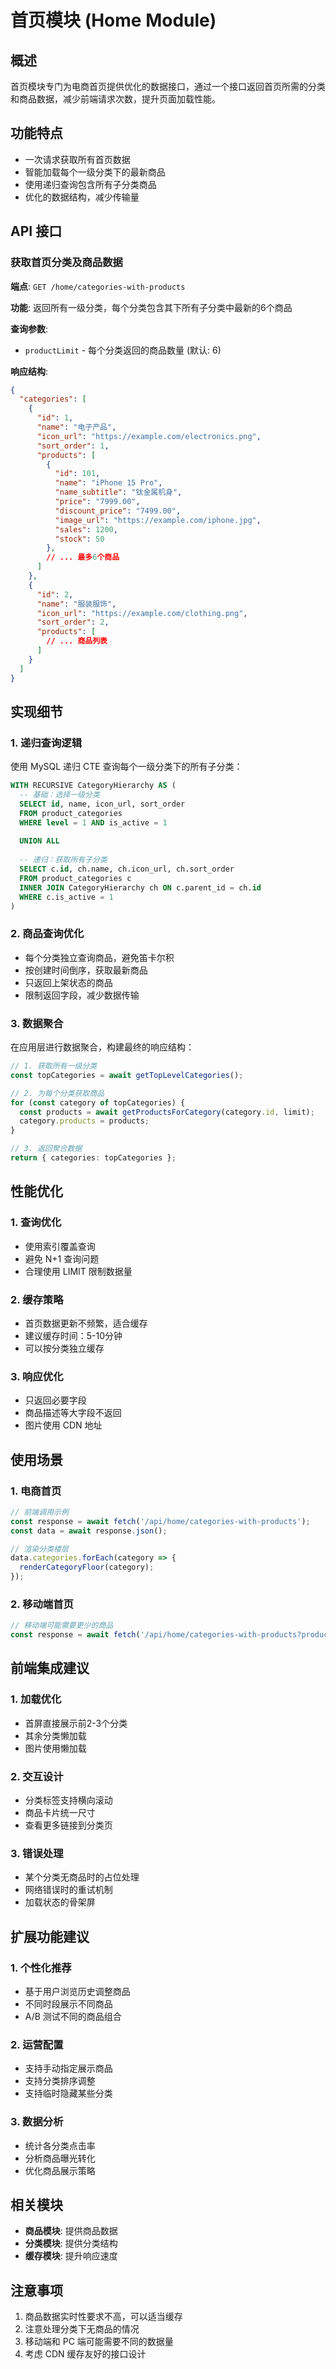 # 首页模块 (Home Module)

## 概述

首页模块专门为电商首页提供优化的数据接口，通过一个接口返回首页所需的分类和商品数据，减少前端请求次数，提升页面加载性能。

## 功能特点

- 一次请求获取所有首页数据
- 智能加载每个一级分类下的最新商品
- 使用递归查询包含所有子分类商品
- 优化的数据结构，减少传输量

## API 接口

### 获取首页分类及商品数据

**端点**: `GET /home/categories-with-products`

**功能**: 返回所有一级分类，每个分类包含其下所有子分类中最新的6个商品

**查询参数**:
- `productLimit` - 每个分类返回的商品数量 (默认: 6)

**响应结构**:
```json
{
  "categories": [
    {
      "id": 1,
      "name": "电子产品",
      "icon_url": "https://example.com/electronics.png",
      "sort_order": 1,
      "products": [
        {
          "id": 101,
          "name": "iPhone 15 Pro",
          "name_subtitle": "钛金属机身",
          "price": "7999.00",
          "discount_price": "7499.00",
          "image_url": "https://example.com/iphone.jpg",
          "sales": 1200,
          "stock": 50
        },
        // ... 最多6个商品
      ]
    },
    {
      "id": 2,
      "name": "服装服饰",
      "icon_url": "https://example.com/clothing.png", 
      "sort_order": 2,
      "products": [
        // ... 商品列表
      ]
    }
  ]
}
```

## 实现细节

### 1. 递归查询逻辑

使用 MySQL 递归 CTE 查询每个一级分类下的所有子分类：

```sql
WITH RECURSIVE CategoryHierarchy AS (
  -- 基础：选择一级分类
  SELECT id, name, icon_url, sort_order
  FROM product_categories
  WHERE level = 1 AND is_active = 1
  
  UNION ALL
  
  -- 递归：获取所有子分类
  SELECT c.id, ch.name, ch.icon_url, ch.sort_order
  FROM product_categories c
  INNER JOIN CategoryHierarchy ch ON c.parent_id = ch.id
  WHERE c.is_active = 1
)
```

### 2. 商品查询优化

- 每个分类独立查询商品，避免笛卡尔积
- 按创建时间倒序，获取最新商品
- 只返回上架状态的商品
- 限制返回字段，减少数据传输

### 3. 数据聚合

在应用层进行数据聚合，构建最终的响应结构：

```typescript
// 1. 获取所有一级分类
const topCategories = await getTopLevelCategories();

// 2. 为每个分类获取商品
for (const category of topCategories) {
  const products = await getProductsForCategory(category.id, limit);
  category.products = products;
}

// 3. 返回聚合数据
return { categories: topCategories };
```

## 性能优化

### 1. 查询优化
- 使用索引覆盖查询
- 避免 N+1 查询问题
- 合理使用 LIMIT 限制数据量

### 2. 缓存策略
- 首页数据更新不频繁，适合缓存
- 建议缓存时间：5-10分钟
- 可以按分类独立缓存

### 3. 响应优化
- 只返回必要字段
- 商品描述等大字段不返回
- 图片使用 CDN 地址

## 使用场景

### 1. 电商首页
```javascript
// 前端调用示例
const response = await fetch('/api/home/categories-with-products');
const data = await response.json();

// 渲染分类楼层
data.categories.forEach(category => {
  renderCategoryFloor(category);
});
```

### 2. 移动端首页
```javascript
// 移动端可能需要更少的商品
const response = await fetch('/api/home/categories-with-products?productLimit=4');
```

## 前端集成建议

### 1. 加载优化
- 首屏直接展示前2-3个分类
- 其余分类懒加载
- 图片使用懒加载

### 2. 交互设计
- 分类标签支持横向滚动
- 商品卡片统一尺寸
- 查看更多链接到分类页

### 3. 错误处理
- 某个分类无商品时的占位处理
- 网络错误时的重试机制
- 加载状态的骨架屏

## 扩展功能建议

### 1. 个性化推荐
- 基于用户浏览历史调整商品
- 不同时段展示不同商品
- A/B 测试不同的商品组合

### 2. 运营配置
- 支持手动指定展示商品
- 支持分类排序调整
- 支持临时隐藏某些分类

### 3. 数据分析
- 统计各分类点击率
- 分析商品曝光转化
- 优化商品展示策略

## 相关模块

- **商品模块**: 提供商品数据
- **分类模块**: 提供分类结构
- **缓存模块**: 提升响应速度

## 注意事项

1. 商品数据实时性要求不高，可以适当缓存
2. 注意处理分类下无商品的情况
3. 移动端和 PC 端可能需要不同的数据量
4. 考虑 CDN 缓存友好的接口设计